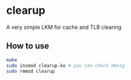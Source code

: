 # clearup
A very simple LKM for cache and TLB clearing

## How to use
```bash
make
sudo insmod clearup.ko # you can check dmesg
sudo rmmod clearup
```
